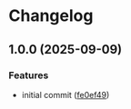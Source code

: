 # Changelog

## 1.0.0 (2025-09-09)


### Features

* initial commit ([fe0ef49](https://github.com/integratop/retailcrm-bot-api-effect/commit/fe0ef49b11f05359892d73008ec534136fa4f48e))
